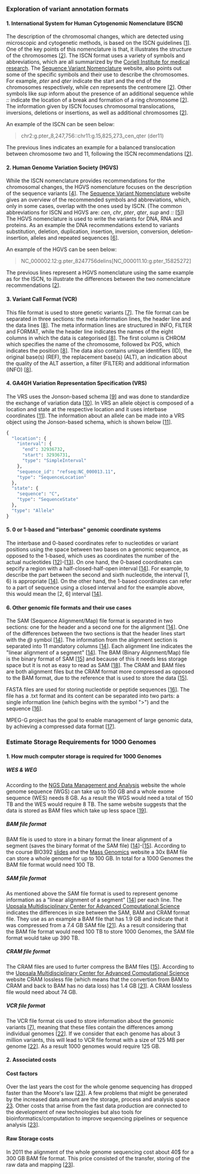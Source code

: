 ### Exploration of variant annotation formats

#### 1. International System for Human Cytogenomic Nomenclature (ISCN)


The description of the chromosomal changes, which are detected using microscopic and cytogenetic methods, is based on the ISCN guidelines [[1]]. One of the key points of this nomenclature is that, it illustrates the structure of the chromosomes [[2]]. The ISCN format uses a variety of symbols and abbreviations, which are all summarized by the [Coriell Institute for medical research](https://www.coriell.org/0/Sections/Support/Global/iscn_help.aspx?PgId=263). The [Sequence Variant Nomenclature](https://varnomen.hgvs.org/recommendations/DNA/variant/complex/) website, also points out some of the specific symbols and their use to describe the chromosomes. For example, *pter* and *qter* indicate the start and the end of the chromosomes respectively, while *cen* represents the centromere [[2]]. Other symbols like *sup* inform about the presence of an additional sequence while *::* indicate the location of a break and formation of a ring chromosome [[2]]. The information given by ISCN focuses chromosomal translocations, inversions, deletions or insertions, as well as additional chromosomes [[2]].

An example of the ISCN can be seen below:

> chr2:g.pter_8,247,756::chr11:g.15,825,273_cen_qter (der11)

The previous lines indicates an example for a balanced translocation between chromosome two and 11, following the ISCN recommendations [[2]].
  

[1]: http://varnomen.hgvs.org/bg-material/consultation/ISCN/ 
[2]: https://varnomen.hgvs.org/recommendations/DNA/variant/complex/
[3]: https://www.coriell.org/0/Sections/Support/Global/iscn_help.aspx?PgId=263

#### 2. Human Genome Variation Society (HGVS)

While the ISCN nomenclature provides recommendations for the chromosomal changes, the HGVS nomenclature focuses on the description of the sequence variants [[4]]. The [Sequence Variant Nomenclature](https://varnomen.hgvs.org/recommendations/general/) website gives an overview of the recommended symbols and abbreviations, which, only in some cases, overlap with the ones used by ISCN. (The common abbreviations for ISCN and HGVS are: *cen*, *chr*, *pter*, *qter*, *sup* and *::* [[5]]) The HGVS nomenclature is used to write the variants for DNA, RNA and proteins. As an example the DNA recommendations extend to variants substitution, deletion, duplication, insertion, inversion, conversion, deletion-insertion, alleles and repeated sequences [[6]].

An example of the HGVS can be seen below:

> NC_000002.12:g.pter_8247756delins[NC_000011.10:g.pter_15825272]

The previous lines represent a HGVS nomenclature using the same example as for the ISCN, to illustrate the differences between the two nomenclature recommendations [[2]].

[4]: https://varnomen.hgvs.org/bg-material/basics/
[5]: https://varnomen.hgvs.org/recommendations/general/
[6]: https://varnomen.hgvs.org/recommendations/DNA/

#### 3. Variant Call Format (VCR)

This file format is used to store genetic variants [[7]]. The file format can be separated in three sections: the meta information lines, the header line and the data lines [[8]]. The meta information lines are structured in INFO, FILTER and FORMAT, while the header line indicates the names of the eight columns in which the data is categorised [[8]]. The first column is CHROM which specifies the name of the chromosome, followed bx POS, which indicates the position [[8]]. The data also contains unique identifiers (ID), the original base(s) (REF), the replacement base(s) (ALT), an indication about the quality of the ALT assertion, a filter (FILTER) and additional information (INFO) [[8]].  

[7]: https://samtools.github.io/hts-specs/VCFv4.3.pdf
[8]: https://www.internationalgenome.org/wiki/Analysis/vcf4.0/

#### 4. GA4GH Variation Representation Specification (VRS)

The VRS uses the Jonson-based schema [[9]] and was done to standardize the exchange of variation data [[10]]. In VRS an allele object is composed of a location and state at the respective location and it uses interbase coordinates [[11]]. The information about an allele can be made into a VRS object using the Jonson-based schema, which is shown below [[11]].

 
```python
{
  "location": {
    "interval": {
      "end": 32936732,
      "start": 32936731,
      "type": "SimpleInterval"
    },
    "sequence_id": "refseq:NC_000013.11",
    "type": "SequenceLocation"
  },
  "state": {
    "sequence": "C",
    "type": "SequenceState"
  },
  "type": "Allele"
}
```

[9]: https://vr-spec.readthedocs.io/en/latest/terms_and_model.html#data-model-notes-and-principles
[10]: https://vr-spec.readthedocs.io/en/latest/introduction.html
[11]: https://vr-spec.readthedocs.io/en/1.1/impl-guide/example.html

#### 5. 0 or 1-based and "interbase" genomic coordinate systems

The interbase and 0-based coordinates refer to nucleotides or variant positions using the space between two bases on a genomic sequence, as opposed to the 1-based, which uses as coordinates the number of the actual nucleotides [[12]]-[[13]]. On one hand, the 0-based coordinates can sepcify a region with a half-closed-half-open interval [[14]]. For example, to describe the part between the second and sixth nucleotide, the interval [1, 6) is appropriate [[14]]. On the other hand, the 1-based coordinates can refer to a part of sequence using a closed interval and for the example above, this would mean the [2, 6] interval [[14]].  

[12]: https://genviz.org/module-01-intro/0001/02/01/Review_of_Central_Concepts/
[13]: https://www.ncbi.nlm.nih.gov/pmc/articles/PMC3383450/#:~:text=The%20so%2Dcalled%20%E2%80%9Cbase%E2%80%9D,nucleotide%20positions%20in%20the%20genome.

#### 6. Other genomic file formats and their use cases

The SAM (Sequence Alignment/Map) file format is separated in two sections: one for the header and a second one for the alignment [[14]]. One of the differences between the two sections is that the header lines start with the *@* symbol [[14]]. The information from the alignment section is separated into 11 mandatory columns [[14]]. Each alignment line indicates the "linear alignment of a segment" [[14]]. The BAM (Binary Alignment/Map) file is the binary format of SAM [[15]] and because of this it needs less storage space but it is not as easy to read as SAM [[18]]. The CRAM and BAM files are both alignment files but the CRAM format more compressed as opposed to the BAM format, due to the reference that is used to store the data [[15]].

FASTA files are used for storing nucleotide or peptide sequences [[16]]. The file has a .txt format and its content can be separated into two parts: a single information line (which begins with the symbol ">") and the sequence [[16]].

MPEG-G project has the goal to enable management of large genomic data, by achieving a compressed data format [[17]].


[14]: https://samtools.github.io/hts-specs/SAMv1.pdf
[15]: https://www.internationalgenome.org/formats
[16]: https://zhanglab.ccmb.med.umich.edu/FASTA/
[17]: https://www.biorxiv.org/content/10.1101/426353v1#:~:text=The%20MPEG%2DG%20standardization%20project,data%20processing%2C%20transport%20and%20sharing.
[18]: https://mdozmorov.github.io/BIOS668.2018/assets/03_Genomic_resources/01_File_formats.pdf

### Estimate Storage Requirements for 1000 Genomes

#### 1. How much computer storage is required for 1000 Genomes

##### WES & WEG

According to the [NGS Data Management and Analysis](https://www.strand-ngs.com/support/ngs-data-storage-requirements) website the whole genome sequence (WGS) can take up to 150 GB and a whole exome sequence (WES) needs 8 GB. As a result the WGS would need a total of 150 TB and the WES would require 8 TB. The same website suggests that the data is stored as BAM files which take up less space [[19]].

[19]: https://www.strand-ngs.com/support/ngs-data-storage-requirements

##### BAM file format

BAM file is used to store in a binary format the linear alignment of a segment (saves the binary format of the SAM file) [[14]]-[[15]]. According to the course BIO392 [slides](https://compbiozurich.org/UZH-BIO392/course-material/2020/2020-09-18-BIO392-files.pdf) and the [Mass Genomics](http://massgenomics.org/2014/11/brace-yourself-for-large-scale-whole-genome-sequencing.html) website a 30x BAM file can store a whole genome for up to 100 GB. In total for a 1000 Genomes the BAM file format would need 100 TB.

[20]: http://massgenomics.org/2014/11/brace-yourself-for-large-scale-whole-genome-sequencing.html


##### SAM file format

As mentioned above the SAM file format is used to represent genome information as a "linear alignment of a segment" [[14]] per each line. The [Uppsala Multidisciplinary Center for Advanced Computational Science](https://www.uppmax.uu.se/support/user-guides/using-cram-to-compress-bam-files/) indicates the differences in size between the SAM, BAM and CRAM format file. They use as an example a BAM file that has 1.9 GB and indicate that it was compressed from a 7.4 GB SAM file [[21]]. As a result considering that the BAM file format would need 100 TB to store 1000 Genomes, the SAM file format would take up 390 TB.

[21]: https://www.uppmax.uu.se/support/user-guides/using-cram-to-compress-bam-files/

##### CRAM file format
The CRAM files are used to furter compress the BAM files [[15]]. According to the [Uppsala Multidisciplinary Center for Advanced Computational Science](https://www.uppmax.uu.se/support/user-guides/using-cram-to-compress-bam-files/) website CRAM lossless file (which means that the convertion from BAM to CRAM and back to BAM has no data loss) has 1.4 GB [[21]]. A CRAM lossless file would need about 74 GB. 

##### VCR file format

The VCR file format cis used to store information about the genomic variants [[7]], meaning that these files contain the differences among individual genomes [[22]]. If we consider that each genome has about 3 million variants, this will lead to VCR file format with a size of 125 MB per genome [[22]]. As a result 1000 genomes would require 125 GB.

[22]: https://medium.com/precision-medicine/how-big-is-the-human-genome-e90caa3409b0

#### 2. Associated costs
#### Cost factors

Over the last years the cost for the whole genome sequencing has dropped faster than the Moore's law [[23]]. A few problems that might be generated by the increased data amount are the storage, process and analysis space [23]. Other costs that arrise from the fast data production are connected to the development of new technologies but also tools for bioinformatics/computation to improve sequencing pipelines or sequence analysis [[23]].

[23]: https://www.ncbi.nlm.nih.gov/pmc/articles/PMC3245608/

#### Raw Storage costs

In 2011 the alignment of the whole genome sequencing cost about 40$ for a 300 GB BAM file format. This price consisted of the transfer, storing of the raw data and mapping [[23]].
